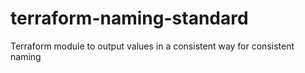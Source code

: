 # terraform-naming-standard
Terraform module to output values in a consistent way for consistent naming
